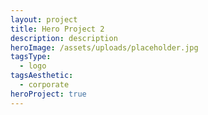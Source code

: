 ```yaml
---
layout: project
title: Hero Project 2
description: description
heroImage: /assets/uploads/placeholder.jpg
tagsType:
  - logo
tagsAesthetic:
  - corporate
heroProject: true
---
```

